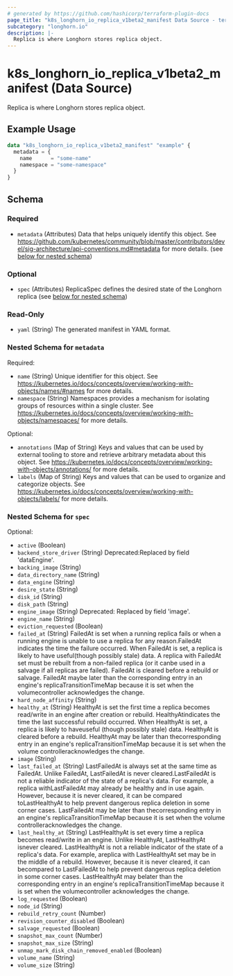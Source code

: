 ```yaml
---
# generated by https://github.com/hashicorp/terraform-plugin-docs
page_title: "k8s_longhorn_io_replica_v1beta2_manifest Data Source - terraform-provider-k8s"
subcategory: "longhorn.io"
description: |-
  Replica is where Longhorn stores replica object.
---
```


# k8s_longhorn_io_replica_v1beta2_manifest (Data Source)

Replica is where Longhorn stores replica object.

## Example Usage

```terraform
data "k8s_longhorn_io_replica_v1beta2_manifest" "example" {
  metadata = {
    name      = "some-name"
    namespace = "some-namespace"
  }
}
```

<!-- schema generated by tfplugindocs -->
## Schema

### Required

- `metadata` (Attributes) Data that helps uniquely identify this object. See https://github.com/kubernetes/community/blob/master/contributors/devel/sig-architecture/api-conventions.md#metadata for more details. (see [below for nested schema](#nestedatt--metadata))

### Optional

- `spec` (Attributes) ReplicaSpec defines the desired state of the Longhorn replica (see [below for nested schema](#nestedatt--spec))

### Read-Only

- `yaml` (String) The generated manifest in YAML format.

<a id="nestedatt--metadata"></a>
### Nested Schema for `metadata`

Required:

- `name` (String) Unique identifier for this object. See https://kubernetes.io/docs/concepts/overview/working-with-objects/names/#names for more details.
- `namespace` (String) Namespaces provides a mechanism for isolating groups of resources within a single cluster. See https://kubernetes.io/docs/concepts/overview/working-with-objects/namespaces/ for more details.

Optional:

- `annotations` (Map of String) Keys and values that can be used by external tooling to store and retrieve arbitrary metadata about this object. See https://kubernetes.io/docs/concepts/overview/working-with-objects/annotations/ for more details.
- `labels` (Map of String) Keys and values that can be used to organize and categorize objects. See https://kubernetes.io/docs/concepts/overview/working-with-objects/labels/ for more details.


<a id="nestedatt--spec"></a>
### Nested Schema for `spec`

Optional:

- `active` (Boolean)
- `backend_store_driver` (String) Deprecated:Replaced by field 'dataEngine'.
- `backing_image` (String)
- `data_directory_name` (String)
- `data_engine` (String)
- `desire_state` (String)
- `disk_id` (String)
- `disk_path` (String)
- `engine_image` (String) Deprecated: Replaced by field 'image'.
- `engine_name` (String)
- `eviction_requested` (Boolean)
- `failed_at` (String) FailedAt is set when a running replica fails or when a running engine is unable to use a replica for any reason.FailedAt indicates the time the failure occurred. When FailedAt is set, a replica is likely to have useful(though possibly stale) data. A replica with FailedAt set must be rebuilt from a non-failed replica (or it canbe used in a salvage if all replicas are failed). FailedAt is cleared before a rebuild or salvage. FailedAt maybe later than the corresponding entry in an engine's replicaTransitionTimeMap because it is set when the volumecontroller acknowledges the change.
- `hard_node_affinity` (String)
- `healthy_at` (String) HealthyAt is set the first time a replica becomes read/write in an engine after creation or rebuild. HealthyAtindicates the time the last successful rebuild occurred. When HealthyAt is set, a replica is likely to haveuseful (though possibly stale) data. HealthyAt is cleared before a rebuild. HealthyAt may be later than thecorresponding entry in an engine's replicaTransitionTimeMap because it is set when the volume controlleracknowledges the change.
- `image` (String)
- `last_failed_at` (String) LastFailedAt is always set at the same time as FailedAt. Unlike FailedAt, LastFailedAt is never cleared.LastFailedAt is not a reliable indicator of the state of a replica's data. For example, a replica withLastFailedAt may already be healthy and in use again. However, because it is never cleared, it can be compared toLastHealthyAt to help prevent dangerous replica deletion in some corner cases. LastFailedAt may be later than thecorresponding entry in an engine's replicaTransitionTimeMap because it is set when the volume controlleracknowledges the change.
- `last_healthy_at` (String) LastHealthyAt is set every time a replica becomes read/write in an engine. Unlike HealthyAt, LastHealthyAt isnever cleared. LastHealthyAt is not a reliable indicator of the state of a replica's data. For example, areplica with LastHealthyAt set may be in the middle of a rebuild. However, because it is never cleared, it can becompared to LastFailedAt to help prevent dangerous replica deletion in some corner cases. LastHealthyAt may belater than the corresponding entry in an engine's replicaTransitionTimeMap because it is set when the volumecontroller acknowledges the change.
- `log_requested` (Boolean)
- `node_id` (String)
- `rebuild_retry_count` (Number)
- `revision_counter_disabled` (Boolean)
- `salvage_requested` (Boolean)
- `snapshot_max_count` (Number)
- `snapshot_max_size` (String)
- `unmap_mark_disk_chain_removed_enabled` (Boolean)
- `volume_name` (String)
- `volume_size` (String)
